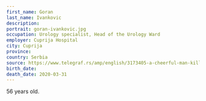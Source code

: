 ```yaml
---
first_name: Goran
last_name: Ivankovic
description: 
portrait: goran-ivankovic.jpg
occupation: Urology specialist, Head of the Urology Ward 
employer: Cuprija Hospital
city: Cuprija
province: 
country: Serbia
source: https://www.telegraf.rs/amp/english/3173405-a-cheerful-man-killed-by-coronavirus-doctors-in-svilajnac-bid-farewell-to-a-beloved-colleague
birth_date: 
death_date: 2020-03-31
---
```


56 years old.